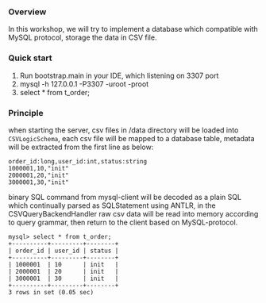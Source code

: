 ### Overview

In this workshop, we will try to implement a database which compatible with MySQL protocol, storage the data in CSV file.

### Quick start

1. Run bootstrap.main in your IDE, which listening on 3307 port
2. mysql -h 127.0.0.1 -P3307 -uroot -proot
3. select * from t_order;

### Principle

when starting the server, csv files in /data directory will be loaded into `CSVLogicSchema`,
each csv file will be mapped to a database table, metadata will be extracted from the first line as below:
```
order_id:long,user_id:int,status:string
1000001,10,"init"
2000001,20,"init"
3000001,30,"init"
```
binary SQL command from mysql-client will be decoded as a plain SQL which continually parsed as SQLStatement using ANTLR, in the CSVQueryBackendHandler raw csv data
will be read into memory according to query grammar, then return to the client based on MySQL-protocol.

```
mysql> select * from t_order;
+----------+---------+--------+
| order_id | user_id | status |
+----------+---------+--------+
| 1000001  | 10      | init   |
| 2000001  | 20      | init   |
| 3000001  | 30      | init   |
+----------+---------+--------+
3 rows in set (0.05 sec)
```
